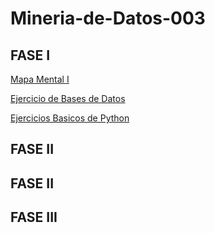 # Mineria-de-Datos-003
## FASE I
[Mapa Mental I](https://github.com/HectorENP/Mineria-de-Datos-003/blob/main/MapaMental_1_1860264.pdf)

[Ejercicio de Bases de Datos](https://github.com/HectorENP/Mineria-de-Datos-003/blob/main/Ej1_BasesDatos_Equipo_11.pdf)

[Ejercicios Basicos de Python](https://github.com/HectorENP/Mineria-de-Datos-003/blob/main/Ej1_BasesDatos_Equipo_11.pdf)

## FASE II


## FASE II

## FASE III
